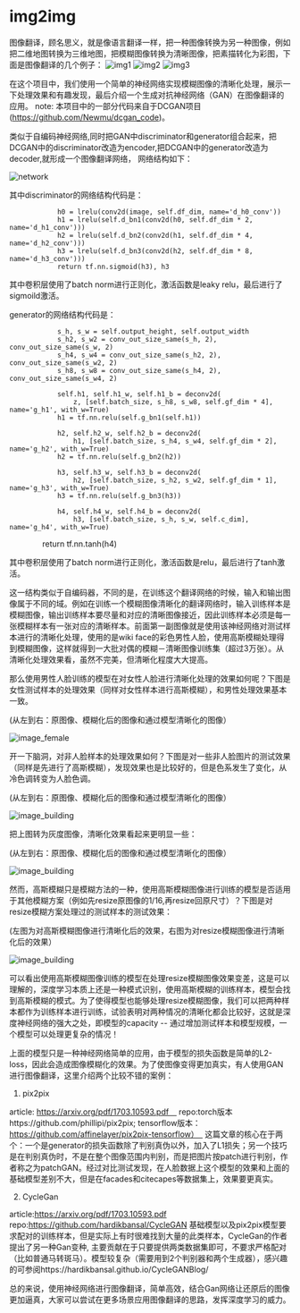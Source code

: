 # img2img
图像翻译，顾名思义，就是像语言翻译一样，把一种图像转换为另一种图像，例如把二维地图转换为三维地图，把模糊图像转换为清晰图像，把素描转化为彩图，下面是图像翻译的几个例子：
![img1](https://github.com/lsqpku/img2img/blob/master/doc/blur2clear.png)
![img2](https://github.com/lsqpku/img2img/blob/master/doc/capes.png)
![img3](https://github.com/lsqpku/img2img/blob/master/doc/facades.png)

在这个项目中，我们使用一个简单的神经网络实现模糊图像的清晰化处理，展示一下处理效果和有趣发现，最后介绍一个生成对抗神经网络（GAN）在图像翻译的应用。
note: 本项目中的一部分代码来自于DCGAN项目(https://github.com/Newmu/dcgan_code)。

类似于自编码神经网络,同时把GAN中discriminator和generator组合起来，把DCGAN中的discriminator改造为encoder,把DCGAN中的generator改造为decoder,就形成一个图像翻译网络， 网络结构如下：

![network](https://github.com/lsqpku/img2img/blob/master/doc/network.jpg)

其中discriminator的网络结构代码是：

                h0 = lrelu(conv2d(image, self.df_dim, name='d_h0_conv'))
                h1 = lrelu(self.d_bn1(conv2d(h0, self.df_dim * 2, name='d_h1_conv')))
                h2 = lrelu(self.d_bn2(conv2d(h1, self.df_dim * 4, name='d_h2_conv')))
                h3 = lrelu(self.d_bn3(conv2d(h2, self.df_dim * 8, name='d_h3_conv')))
                return tf.nn.sigmoid(h3), h3

其中卷积层使用了batch norm进行正则化，激活函数是leaky relu，最后进行了sigmoild激活。

generator的网络结构代码是：

                s_h, s_w = self.output_height, self.output_width
                s_h2, s_w2 = conv_out_size_same(s_h, 2), conv_out_size_same(s_w, 2)
                s_h4, s_w4 = conv_out_size_same(s_h2, 2), conv_out_size_same(s_w2, 2)
                s_h8, s_w8 = conv_out_size_same(s_h4, 2), conv_out_size_same(s_w4, 2)

                self.h1, self.h1_w, self.h1_b = deconv2d(
                    z, [self.batch_size, s_h8, s_w8, self.gf_dim * 4], name='g_h1', with_w=True)
                h1 = tf.nn.relu(self.g_bn1(self.h1))

                h2, self.h2_w, self.h2_b = deconv2d(
                    h1, [self.batch_size, s_h4, s_w4, self.gf_dim * 2], name='g_h2', with_w=True)
                h2 = tf.nn.relu(self.g_bn2(h2))

                h3, self.h3_w, self.h3_b = deconv2d(
                    h2, [self.batch_size, s_h2, s_w2, self.gf_dim * 1], name='g_h3', with_w=True)
                h3 = tf.nn.relu(self.g_bn3(h3))

                h4, self.h4_w, self.h4_b = deconv2d(
                    h3, [self.batch_size, s_h, s_w, self.c_dim], name='g_h4', with_w=True)

                return tf.nn.tanh(h4)

其中卷积层使用了batch norm进行正则化，激活函数是relu，最后进行了tanh激活。

这一结构类似于自编码器，不同的是，在训练这个翻译网络的时候，输入和输出图像属于不同的域。例如在训练一个模糊图像清晰化的翻译网络时，输入训练样本是模糊图像，输出训练样本要尽量和对应的清晰图像接近，因此训练样本必须是每一张模糊样本有一张对应的清晰样本。前面第一副图像就是使用该神经网络对测试样本进行的清晰化处理，使用的是wiki face的彩色男性人脸，使用高斯模糊处理得到模糊图像，这样就得到一大批对偶的模糊－清晰图像训练集（超过3万张）。从清晰化处理效果看，虽然不完美，但清晰化程度大大提高。

那么使用男性人脸训练的模型在对女性人脸进行清晰化处理的效果如何呢？下图是女性测试样本的处理效果（同样对女性样本进行高斯模糊），和男性处理效果基本一致。

(从左到右：原图像、模糊化后的图像和通过模型清晰化的图像）

![image_female](https://github.com/lsqpku/img2img/blob/master/doc/wiki_female.png)

开一下脑洞，对非人脸样本的处理效果如何？下图是对一些非人脸图片的测试效果（同样是先进行了高斯模糊），发现效果也是比较好的，但是色系发生了变化，从冷色调转变为人脸色调。

(从左到右：原图像、模糊化后的图像和通过模型清晰化的图像）

![image_building](https://github.com/lsqpku/img2img/blob/master/doc/wiki_building.png)

把上图转为灰度图像，清晰化效果看起来更明显一些：

(从左到右：原图像、模糊化后的图像和通过模型清晰化的图像）

![image_building](https://github.com/lsqpku/img2img/blob/master/doc/wiki_building_gray.png)

然而，高斯模糊只是模糊方法的一种，使用高斯模糊图像进行训练的模型是否适用于其他模糊方案（例如先resize原图像的1/16,再resize回原尺寸）？下图是对resize模糊方案处理过的测试样本的测试效果：

(左图为对高斯模糊图像进行清晰化后的效果，右图为对resize模糊图像进行清晰化后的效果）

![image_building](https://github.com/lsqpku/img2img/blob/master/doc/wiki_resize_blur.png)

可以看出使用高斯模糊图像训练的模型在处理resize模糊图像效果变差，这是可以理解的，深度学习本质上还是一种模式识别，使用高斯模糊的训练样本，模型会找到高斯模糊的模式。为了使得模型也能够处理resize模糊图像，我们可以把两种样本都作为训练样本进行训练，试验表明对两种情况的清晰化都会比较好，这就是深度神经网络的强大之处，即模型的capacity -- 通过增加测试样本和模型规模，一个模型可以处理更复杂的情况！

上面的模型只是一种神经网络简单的应用，由于模型的损失函数是简单的L2-loss，因此会造成图像模糊化的效果。为了使图像变得更加真实，有人使用GAN进行图像翻译，这里介绍两个比较不错的案例：
1. pix2pix 

article: https://arxiv.org/pdf/1703.10593.pdf　
repo:torch版本https://github.com/phillipi/pix2pix; tensorflow版本：https://github.com/affinelayer/pix2pix-tensorflow）　
这篇文章的核心在于两个：一个是generator的损失函数除了判别真伪以外，加入了L1损失；另一个技巧是在判别真伪时，不是在整个图像范围内判别，而是把图片按patch进行判别，作者称之为patchGAN。经过对比测试发现，在人脸数据上这个模型的效果和上面的基础模型差别不大，但是在facades和citecapes等数据集上，效果要更真实。

2. CycleGan

article:https://arxiv.org/pdf/1703.10593.pdf
repo:https://github.com/hardikbansal/CycleGAN
基础模型以及pix2pix模型要求配对的训练样本，但是实际上有时很难找到大量的此类样本，CycleGan的作者提出了另一种Gan变种, 主要贡献在于只要提供两类数据集即可，不要求严格配对（比如普通马转斑马）。模型较复杂（需要用到2个判别器和两个生成器），感兴趣的可参阅https://hardikbansal.github.io/CycleGANBlog/

总的来说，使用神经网络进行图像翻译，简单高效，结合Gan网络让还原后的图像更加逼真，大家可以尝试在更多场景应用图像翻译的思路，发挥深度学习的威力。
